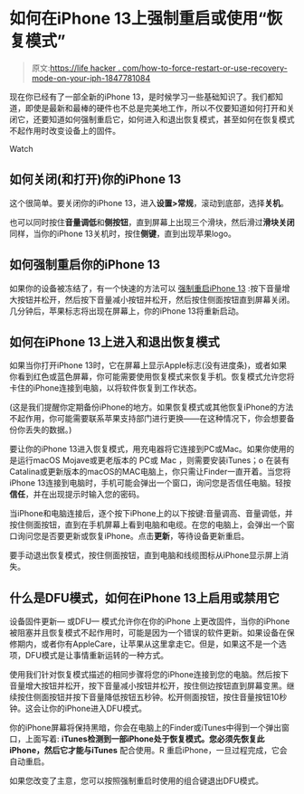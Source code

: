 # 如何在iPhone 13上强制重启或使用“恢复模式”

> 原文:[https://life hacker . com/how-to-force-restart-or-use-recovery-mode-on-your-iph-1847781084](https://lifehacker.com/how-to-force-restart-or-use-recovery-mode-on-your-iph-1847781084)

现在你已经有了一部全新的iPhone 13，是时候学习一些基础知识了。我们都知道，即使是最新和最棒的硬件也不总是完美地工作，所以不仅要知道如何打开和关闭它，还要知道如何强制重启它，如何进入和退出恢复模式，甚至如何在恢复模式不起作用时改变设备上的固件。

Watch

## 如何关闭(和打开)你的iPhone 13

这个很简单。要关闭你的iPhone 13，进入**设置>常规**，滚动到底部，选择**关机**。

也可以同时按住**音量调低**和**侧按钮**，直到屏幕上出现三个滑块，然后滑过**滑块关闭**同样，当你的iPhone 13关机时，按住**侧键**，直到出现苹果logo。

## 如何强制重启你的iPhone 13

如果你的设备被冻结了，有一个快速的方法可以 [强制重启iPhone 13](https://lifehacker.com/how-to-force-restart-any-iphone-or-ipad-1847257706) :按下音量增大按钮并松开，然后按下音量减小按钮并松开，然后按住侧面按钮直到屏幕关闭。几分钟后，苹果标志将出现在屏幕上，你的iPhone 13将重新启动。

## 如何在iPhone 13上进入和退出恢复模式

如果当你打开iPhone 13时，它在屏幕上显示Apple标志(没有进度条)，或者如果你看到红色或蓝色屏幕，你可能需要使用恢复模式来恢复手机。恢复模式允许您将卡住的iPhone连接到电脑，以将软件恢复到工作状态。

(这是我们提醒你定期备份iPhone的地方。如果恢复模式或其他恢复iPhone的方法不起作用，你可能需要联系苹果支持部门进行更换——在这种情况下，你会想要备份你丢失的数据。)

要让你的iPhone 13进入恢复模式，用充电器将它连接到PC或Mac。如果你使用的是运行macOS Mojave或更老版本的 PC或 Mac ，则需要安装iTunes；o 在装有Catalina或更新版本的macOS的MAC电脑上，你只需让Finder一直开着。当您将iPhone 13连接到电脑时，手机可能会弹出一个窗口，询问您是否信任电脑。轻按**信任**，并在出现提示时输入您的密码。

当iPhone和电脑连接后，逐个按下iPhone上的以下按键:音量调高、音量调低，并按住侧面按钮，直到在手机屏幕上看到电脑和电缆。在您的电脑上，会弹出一个窗口询问您是否要更新或恢复iPhone。点击**更新**，等待设备更新重启。

要手动退出恢复模式，按住侧面按钮，直到电脑和线缆图标从iPhone显示屏上消失。

## 什么是DFU模式，如何在iPhone 13上启用或禁用它

设备固件更新— 或DFU— 模式允许你在你的iPhone 上更改固件，当你的iPhone被阻塞并且恢复模式不起作用时，可能是因为一个错误的软件更新。如果设备在保修期内，或者你有AppleCare，让苹果从这里拿走它。但是，如果这不是一个选项，DFU模式是让事情重新运转的一种方式。

使用我们针对恢复模式描述的相同步骤将您的iPhone连接到您的电脑。然后按下音量增大按钮并松开，按下音量减小按钮并松开，按住侧边按钮直到屏幕变黑。继续按住侧面按钮并按下音量降低按钮五秒钟。松开侧面按钮，按住音量按钮10秒钟。这会让你的iPhone进入DFU模式。

你的iPhone屏幕将保持黑暗，你会在电脑上的Finder或iTunes中得到一个弹出窗口，上面写着: **iTunes检测到一部iPhone处于恢复模式。您必须先恢复此iPhone，然后它才能与iTunes** 配合使用。R 重启iPhone，一旦过程完成，它会自动重启。

如果您改变了主意，您可以按照强制重启时使用的组合键退出DFU模式。